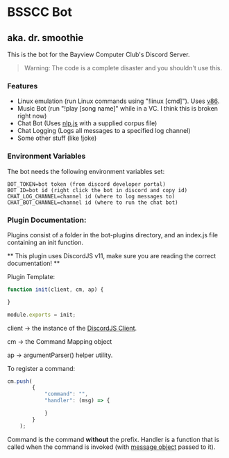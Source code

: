 # BSSCC Bot
## aka. dr. smoothie

This is the bot for the Bayview Computer Club's Discord Server. 

> Warning: The code is a complete disaster and you shouldn't use this.


### Features

* Linux emulation (run Linux commands using "!linux [cmd]"). Uses [v86](https://github.com/copy/v86).
* Music Bot (run "!play [song name]" while in a VC. I think this is broken right now)
* Chat Bot (Uses [nlp.js](https://github.com/axa-group/nlp.js) with a supplied corpus file)
* Chat Logging (Logs all messages to a specified log channel)
* Some other stuff (like !joke)

### Environment Variables
The bot needs the following environment variables set:
```dotenv
BOT_TOKEN=bot token (from discord developer portal)
BOT_ID=bot id (right click the bot in discord and copy id)
CHAT_LOG_CHANNEL=channel id (where to log messages to)
CHAT_BOT_CHANNEL=channel id (where to run the chat bot)
```

### Plugin Documentation:

Plugins consist of a folder in the bot-plugins directory, and an index.js file containing an init function.

** This plugin uses DiscordJS v11, make sure you are reading the correct documentation! **

Plugin Template:
```javascript
function init(client, cm, ap) {

}

module.exports = init;

```
client -> the instance of the [DiscordJS Client](https://discord.js.org/#/docs/main/v11/class/Client).

cm -> the Command Mapping object

ap -> argumentParser() helper utility.


To register a command:
```javascript
cm.push(
        {
            "command": "",
            "handler": (msg) => {

            }
        }
    );
```
Command is the command **without** the prefix. Handler is a function that is 
called when the command is invoked (with [message object](https://discord.js.org/#/docs/main/stable/class/Message) passed to it).
